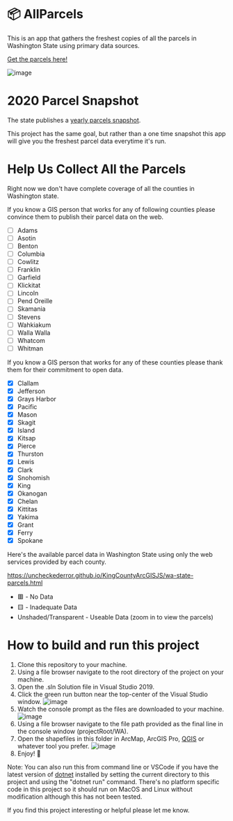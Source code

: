 # 📦 AllParcels
This is an app that gathers the freshest copies of all the parcels in Washington State using primary data sources.

[Get the parcels here!](https://uncheckederror.github.io/AllParcels/)

![image](https://user-images.githubusercontent.com/11726956/107158443-db1e0a80-693e-11eb-847d-a32401cc0c66.png)

# 2020 Parcel Snapshot
The state publishes a [yearly parcels snapshot](https://geo.wa.gov/datasets/3dca0b72eae94c098b21329e1e61afd7_0).

This project has the same goal, but rather than a one time snapshot this app will give you the freshest parcel data everytime it's run.

# Help Us Collect All the Parcels
Right now we don't have complete coverage of all the counties in Washington state.

If you know a GIS person that works for any of following counties please convince them to publish their parcel data on the web.

- [ ] Adams
- [ ] Asotin
- [ ] Benton
- [ ] Columbia
- [ ] Cowlitz
- [ ] Franklin
- [ ] Garfield
- [ ] Klickitat
- [ ] Lincoln
- [ ] Pend Oreille
- [ ] Skamania
- [ ] Stevens
- [ ] Wahkiakum
- [ ] Walla Walla
- [ ] Whatcom
- [ ] Whitman

If you know a GIS person that works for any of these counties please thank them for their commitment to open data.

- [x] Clallam
- [x] Jefferson
- [x] Grays Harbor
- [x] Pacific
- [x] Mason
- [x] Skagit
- [x] Island
- [x] Kitsap
- [x] Pierce
- [x] Thurston
- [x] Lewis
- [x] Clark
- [x] Snohomish
- [x] King
- [x] Okanogan
- [x] Chelan
- [x] Kittitas
- [x] Yakima
- [x] Grant
- [x] Ferry
- [x] Spokane

Here's the available parcel data in Washington State using only the web services provided by each county.

https://uncheckederror.github.io/KingCountyArcGISJS/wa-state-parcels.html

* 🟥 - No Data
* 🟨 - Inadequate Data
* Unshaded/Transparent - Useable Data (zoom in to view the parcels)

# How to build and run this project
1. Clone this repository to your machine.
2. Using a file browser navigate to the root directory of the project on your machine.
3. Open the .sln Solution file in Visual Studio 2019.
4. Click the green run button near the top-center of the Visual Studio window.
![image](https://user-images.githubusercontent.com/11726956/107158380-6a76ee00-693e-11eb-92c4-cb605f3ecc80.png)
5. Watch the console prompt as the files are downloaded to your machine.
![image](https://user-images.githubusercontent.com/11726956/107158354-4b785c00-693e-11eb-806b-63e78e166e74.png)
6. Using a file browser navigate to the file path provided as the final line in the console window (projectRoot/WA).
7. Open the shapefiles in this folder in ArcMap, ArcGIS Pro, [QGIS](https://qgis.org/en/site/forusers/download.html#) or whatever tool you prefer.
![image](https://user-images.githubusercontent.com/11726956/107158443-db1e0a80-693e-11eb-847d-a32401cc0c66.png)
8. Enjoy! 🚀

Note: You can also run this from command line or VSCode if you have the latest version of [dotnet](https://dotnet.microsoft.com/) installed by setting the current directory to this project and using the "dotnet run" command. There's no platform specific code in this project so it should run on MacOS and Linux without modification although this has not been tested.

If you find this project interesting or helpful please let me know.
